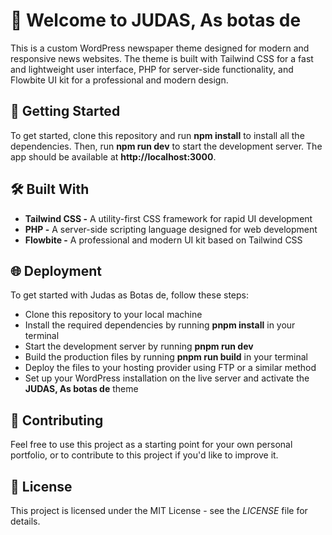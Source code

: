 # 👋 Welcome to JUDAS, As botas de

This is a custom WordPress newspaper theme designed for modern and responsive news websites. The theme is built with Tailwind CSS for a fast and lightweight user interface, PHP for server-side functionality, and Flowbite UI kit for a professional and modern design.

## 🚀 Getting Started

To get started, clone this repository and run **npm install** to install all the dependencies. Then, run **npm run dev** to start the development server. The app should be available at **http://localhost:3000**.

## 🛠️ Built With

* **Tailwind CSS -** A utility-first CSS framework for rapid UI development
* **PHP -** A server-side scripting language designed for web development
* **Flowbite -**  A professional and modern UI kit based on Tailwind CSS

## 🌐 Deployment

To get started with Judas as Botas de, follow these steps:

* Clone this repository to your local machine
* Install the required dependencies by running **pnpm install** in your terminal
* Start the development server by running **pnpm run dev**
* Build the production files by running **pnpm run build** in your terminal
* Deploy the files to your hosting provider using FTP or a similar method
* Set up your WordPress installation on the live server and activate the **JUDAS, As botas de** theme

## 🤝 Contributing

Feel free to use this project as a starting point for your own personal portfolio, or to contribute to this project if you'd like to improve it.

## 📝 License

This project is licensed under the MIT License - see the _LICENSE_ file for details.
